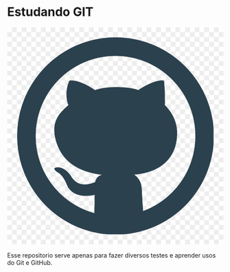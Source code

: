 # Estudando GIT

![GIT](gitlogo.png)

Esse repositorio serve apenas para fazer diversos testes e aprender usos do Git e GitHub.

